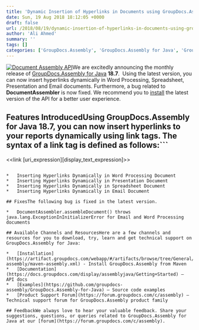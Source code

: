 ```yaml
---
title: 'Dynamic Insertion of Hyperlinks in Documents using GroupDocs.Assembly for Java 18.7'
date: Sun, 19 Aug 2018 18:12:05 +0000
draft: false
url: /2018/08/19/dynamic-insertion-of-hyperlinks-in-documents-using-groupdocs.assembly-for-java-18.7/
author: 'Ali Ahmed'
summary: ''
tags: []
categories: ['GroupDocs.Assembly', 'GroupDocs.Assembly for Java', 'GroupDocs.Assembly for Java Releases', 'GroupDocs.Assembly Product Family']
---
```


[![Document Assembly API](http://blog.groupdocs.com/wp-content/uploads/sites/4/2017/03/groupdocs-assembly-java-1.png)](https://www.groupdocs.com/products/assembly/java)We are excitedly announcing the monthly release of [GroupDocs.Assembly for Java](https://products.groupdocs.com/assembly/java) **18.7**.  Using the latest version, you can now insert hyperlinks dynamically in Word Processing, Spreadsheet, Presentation and Email documents. Furthermore, a bug related to **DocumentAssembler** is now fixed. We recommend you to [install](https://artifact.groupdocs.com/webapp/#/artifacts/browse/tree/General/repo/com/groupdocs/groupdocs-assembly/maven-assembly.xml) the latest version of the API for a better user experience.

## Features IntroducedUsing GroupDocs.Assembly for Java 18.7, you can now insert hyperlinks to your reports dynamically using link tags. The syntax of a link tag is defined as follows:```
 <<link [uri_expression][display_text_expression]>>
```Here, **uri\_expression** defines URI for a hyperlink to be inserted dynamically. This expression is mandatory and must return a non-empty value. In turn, **display\_text\_expression** defines text to be displayed for the hyperlink. This expression is optional. If it is omitted or returns an empty value, then during runtime, the value of **uri\_expression** is used as display text as well. For more details regarding this feature, please have a look at  the following documentation articles:

*   Inserting Hyperlinks Dynamically in Word Processing Document
*   Inserting Hyperlinks Dynamically in Presentation Document
*   Inserting Hyperlinks Dynamically in Spreadsheet Document
*   Inserting Hyperlinks Dynamically in Email Document

## FixesThe following bug is fixed in the latest version.

*   DocumentAssembler.assembleDocument() throws java.lang.ExceptionInInitializerError for Email and Word Processing documents

## Available Channels and ResourcesHere are a few channels and resources for you to download, try, learn and get technical support on GroupDocs.Assembly for Java:

*   [Installation](https://artifact.groupdocs.com/webapp/#/artifacts/browse/tree/General/repo/com/groupdocs/groupdocs-assembly/maven-assembly.xml) - Install GroupDocs.Assembly from Maven
*   [Documentation](https://docs.groupdocs.com/display/assemblyjava/Getting+Started) – API docs
*   [Examples](https://github.com/groupdocs-assembly/GroupDocs.Assembly-for-Java) – Source code examples
*   [Product Support Forum](https://forum.groupdocs.com/c/assembly) – Technical support forum for GroupDocs.Assembly product family

## FeedbackWe always love to hear your valuable feedback. Share your suggestions, questions, or queries related to GroupDocs.Assembly for Java at our [forum](https://forum.groupdocs.com/c/assembly).





